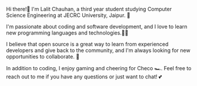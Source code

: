 Hi there!👋 I'm Lalit Chauhan, a third year student studying Computer Science Engineering at JECRC University, Jaipur. 🏫 

I'm passionate about coding and software development, and I love to learn new programming languages and technologies.👨‍💻 

I believe that open source is a great way to learn from experienced developers and give back to the community, and I'm always looking for new opportunities to collaborate. 👀

In addition to coding, I enjoy gaming and cheering for Checo 🏎️. Feel free to reach out to me if you have any questions or just want to chat! 💕

<!---
LalitChauhan56/LalitChauhan56 is a ✨ special ✨ repository because its `README.md` (this file) appears on your GitHub profile.
You can click the Preview link to take a look at your changes.
--->


